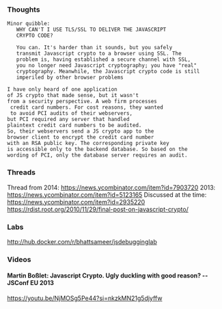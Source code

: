 ### Thoughts
```
Minor quibble:
   WHY CAN'T I USE TLS/SSL TO DELIVER THE JAVASCRIPT
   CRYPTO CODE?

   You can. It's harder than it sounds, but you safely
   transmit Javascript crypto to a browser using SSL. The
   problem is, having established a secure channel with SSL,
   you no longer need Javascript cryptography; you have "real"
   cryptography. Meanwhile, the Javascript crypto code is still
   imperiled by other browser problems
```
```
I have only heard of one application
of JS crypto that made sense, but it wasn't
from a security perspective. A web firm processes
 credit card numbers. For cost reasons, they wanted
 to avoid PCI audits of their webservers,
but PCI required any server that handled
plaintext credit card numbers to be audited.
So, their webservers send a JS crypto app to the
browser client to encrypt the credit card number
with an RSA public key. The corresponding private key
is accessible only to the backend database. So based on the
wording of PCI, only the database server requires an audit.
```

### Threads
Thread from 2014: https://news.ycombinator.com/item?id=7903720
2013: https://news.ycombinator.com/item?id=5123165
Discussed at the time: https://news.ycombinator.com/item?id=2935220
https://rdist.root.org/2010/11/29/final-post-on-javascript-crypto/

### Labs
http://hub.docker.com/r/bhattsameer/jsdebugginglab

### Videos
#### Martin Boßlet: Javascript Crypto. Ugly duckling with good reason? -- JSConf EU 2013
https://youtu.be/NjMOSg5Pe44?si=nkzkMN21g5djyffw

